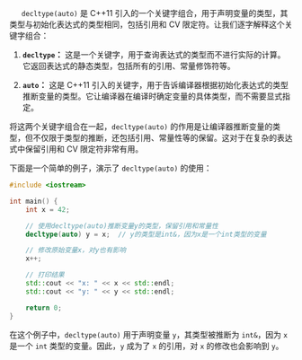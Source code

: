 `   decltype(auto)` 是 C++11 引入的一个关键字组合，用于声明变量的类型，其类型与初始化表达式的类型相同，包括引用和 CV 限定符。让我们逐字解释这个关键字组合：

1. **`decltype`：** 这是一个关键字，用于查询表达式的类型而不进行实际的计算。它返回表达式的静态类型，包括所有的引用、常量修饰符等。
    
2. **`auto`：** 这是 C++11 引入的关键字，用于告诉编译器根据初始化表达式的类型推断变量的类型。它让编译器在编译时确定变量的具体类型，而不需要显式指定。
    

将这两个关键字组合在一起，`decltype(auto)` 的作用是让编译器推断变量的类型，但不仅限于类型的推断，还包括引用、常量性等的保留。这对于在复杂的表达式中保留引用和 CV 限定符非常有用。

下面是一个简单的例子，演示了 `decltype(auto)` 的使用：
```c++
#include <iostream>

int main() {
    int x = 42;

    // 使用decltype(auto)推断变量y的类型，保留引用和常量性
    decltype(auto) y = x;  // y的类型是int&，因为x是一个int类型的变量

    // 修改原始变量x，对y也有影响
    x++;

    // 打印结果
    std::cout << "x: " << x << std::endl;
    std::cout << "y: " << y << std::endl;

    return 0;
}

```

在这个例子中，`decltype(auto)` 用于声明变量 `y`，其类型被推断为 `int&`，因为 `x` 是一个 `int` 类型的变量。因此，`y` 成为了 `x` 的引用，对 `x` 的修改也会影响到 `y`。